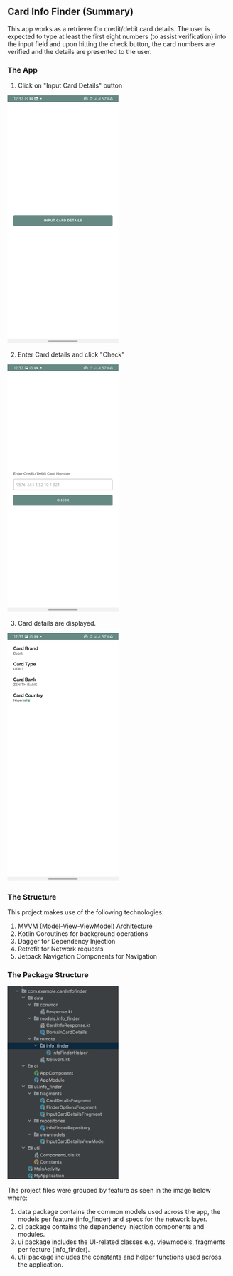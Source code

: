## Card Info Finder (Summary)

This app works as a retriever for credit/debit card details. The user is expected to type at least
the first eight numbers (to assist verification) into the input field and upon hitting the check
button, the card numbers are verified and the details are presented to the user.

### The App

1. Click on "Input Card Details" button

<img src="https://github.com/OlaoreFouad/card-info-finder/blob/main/shots/input_card_details.jpeg" width="250" />   

2. Enter Card details and click "Check"

<img src="https://github.com/OlaoreFouad/card-info-finder/blob/main/shots/enter_credit_card_number.jpeg" width="250" />   

3. Card details are displayed.

<img src="https://github.com/OlaoreFouad/card-info-finder/blob/main/shots/card_details_page.jpeg" width="250" />   


### The Structure

This project makes use of the following technologies:

1. MVVM (Model-View-ViewModel) Architecture
2. Kotlin Coroutines for background operations
3. Dagger for Dependency Injection
4. Retrofit for Network requests
5. Jetpack Navigation Components for Navigation

### The Package Structure

<img src="https://github.com/OlaoreFouad/card-info-finder/blob/main/shots/package_structure.png" width="250" />   


The project files were grouped by feature as seen in the image below where:

1. data package contains the common models used across the app, the models per feature (info_finder) 
   and specs for the network layer.
2. di package contains the dependency injection components and modules.
3. ui package includes the UI-related classes e.g. viewmodels, fragments per feature (info_finder).
4. util package includes the constants and helper functions used across the application.